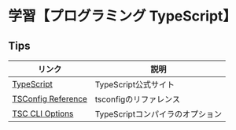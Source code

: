 # 学習【プログラミング TypeScript】

## Tips

|リンク|説明|
|---|---|
|[TypeScript](https://www.typescriptlang.org/)|TypeScript公式サイト|
|[TSConfig Reference](https://www.typescriptlang.org/tsconfig)|tsconfigのリファレンス|
|[TSC CLI Options](https://www.typescriptlang.org/docs/handbook/compiler-options.html)|TypeScriptコンパイラのオプション|

